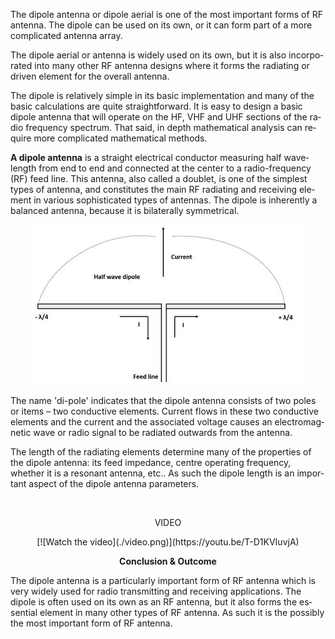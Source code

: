 <html xmlns:v="urn:schemas-microsoft-com:vml"
xmlns:o="urn:schemas-microsoft-com:office:office"
xmlns:w="urn:schemas-microsoft-com:office:word"
xmlns:m="http://schemas.microsoft.com/office/2004/12/omml"
xmlns="http://www.w3.org/TR/REC-html40">


<body lang=EN-US style='tab-interval:36.0pt'>

<div class=WordSection1>

<p class=MsoNormal>The dipole antenna or dipole aerial is one of the most
important forms of RF antenna. The dipole can be used on its own, or it can
form part of a more complicated antenna array.<o:p></o:p></p>

<p class=MsoNormal>The dipole aerial or antenna is widely used on its own, but
it is also incorporated into many other RF antenna designs where it forms the
radiating or driven element for the overall antenna.<o:p></o:p></p>

<p class=MsoNormal>The dipole is relatively simple in its basic implementation
and many of the basic calculations are quite straightforward. It is easy to
design a basic dipole antenna that will operate on the HF, VHF and UHF sections
of the radio frequency spectrum. That said, in depth mathematical analysis can
require more complicated mathematical methods.</p>

<p class=MsoNormal><b>A dipole antenna</b> is a straight electrical conductor
measuring half wavelength from end to end and connected at the center to a
radio-frequency (RF) feed line. This antenna, also called a doublet, is one of
the simplest types of antenna, and constitutes the main RF radiating and
receiving element in various sophisticated types of antennas. The dipole is
inherently a balanced antenna, because it is bilaterally symmetrical.</p>

<p class=MsoNormal align=center style='text-align:center'><span
style='mso-no-proof:yes'><!--[if gte vml 1]><v:shapetype id="_x0000_t75"
 coordsize="21600,21600" o:spt="75" o:preferrelative="t" path="m@4@5l@4@11@9@11@9@5xe"
 filled="f" stroked="f">
 <v:stroke joinstyle="miter"/>
 <v:formulas>
  <v:f eqn="if lineDrawn pixelLineWidth 0"/>
  <v:f eqn="sum @0 1 0"/>
  <v:f eqn="sum 0 0 @1"/>
  <v:f eqn="prod @2 1 2"/>
  <v:f eqn="prod @3 21600 pixelWidth"/>
  <v:f eqn="prod @3 21600 pixelHeight"/>
  <v:f eqn="sum @0 0 1"/>
  <v:f eqn="prod @6 1 2"/>
  <v:f eqn="prod @7 21600 pixelWidth"/>
  <v:f eqn="sum @8 21600 0"/>
  <v:f eqn="prod @7 21600 pixelHeight"/>
  <v:f eqn="sum @10 21600 0"/>
 </v:formulas>
 <v:path o:extrusionok="f" gradientshapeok="t" o:connecttype="rect"/>
 <o:lock v:ext="edit" aspectratio="t"/>
</v:shapetype><v:shape id="Picture_x0020_1" o:spid="_x0000_i1025" type="#_x0000_t75"
 style='width:329.25pt;height:192pt;visibility:visible;mso-wrap-style:square'>
 <v:imagedata src="theory_files/image001.png" o:title=""/>
</v:shape><![endif]--><![if !vml]><img width=439 height=256
src="theory_files/image002.jpg" v:shapes="Picture_x0020_1"><![endif]></span></p>

<p class=MsoNormal>The name 'di-pole' indicates that the dipole antenna
consists of two poles or items – two conductive elements. Current flows in
these two conductive elements and the current and the associated voltage causes
an electromagnetic wave or radio signal to be radiated outwards from the
antenna.</p>

<p class=MsoNormal>The length of the radiating elements determine many of the
properties of the dipole antenna: its feed impedance, <span class=SpellE>centre</span>
operating frequency, whether it is a resonant antenna, <span class=GramE>etc..</span>
As such the dipole length is an important aspect of the dipole antenna
parameters.<o:p></o:p></p>

<p class=MsoNormal align=center style='text-align:center'><o:p>&nbsp;</o:p></p>

<p class=MsoNormal align=center>VIDEO</p>

<p align=center> [![Watch the video](./video.png)](https://youtu.be/T-D1KVIuvjA)</p>

<p class=MsoNormal align=center style='text-align:center'><b>Conclusion & Outcome<o:p></o:p></b></p>

<p class=MsoNormal>The dipole antenna is a particularly important form of RF antenna which is very widely used for radio transmitting and receiving applications. The dipole is often used on its own as an RF antenna, but it also forms the essential element in many other types of RF antenna. As such it is the possibly the most important form of RF antenna.</p>


</div>

</body>

</html>
